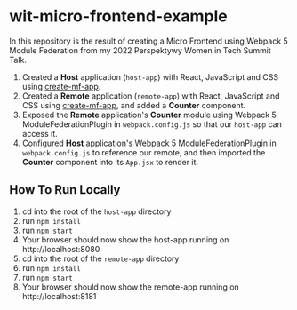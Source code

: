 # wit-micro-frontend-example

In this repository is the result of creating a Micro Frontend using Webpack 5 Module Federation from my 2022 Perspektywy Women in Tech Summit Talk.

1. Created a **Host** application (`host-app`) with React, JavaScript and CSS using [create-mf-app](https://www.npmjs.com/package/create-mf-app).
2. Created a **Remote** application (`remote-app`) with React, JavaScript and CSS using [create-mf-app](https://www.npmjs.com/package/create-mf-app), and added a **Counter** component.
3. Exposed the **Remote** application's **Counter** module using Webpack 5 ModuleFederationPlugin in `webpack.config.js` so that our `host-app` can access it.
4. Configured **Host** application's Webpack 5 ModuleFederationPlugin in `webpack.config.js` to reference our remote, and then imported the **Counter** component into its `App.jsx` to render it.

## How To Run Locally
1. cd into the root of the `host-app` directory
2. run `npm install`
3. run `npm start`
4. Your browser should now show the host-app running on http://localhost:8080
5. cd into the root of the `remote-app` directory
6. run `npm install`
7. run `npm start`
8. Your browser should now show the remote-app running on http://localhost:8181
